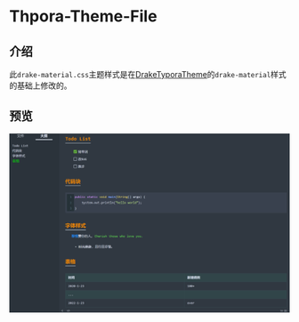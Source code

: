 # Thpora-Theme-File

## 介绍

此`drake-material.css`主题样式是在[DrakeTyporaTheme](https://github.com/liangjingkanji/DrakeTyporaTheme)的`drake-material`样式的基础上修改的。

## 预览

![image-20221115232321848](img/README/image-20221115232321848.png)
